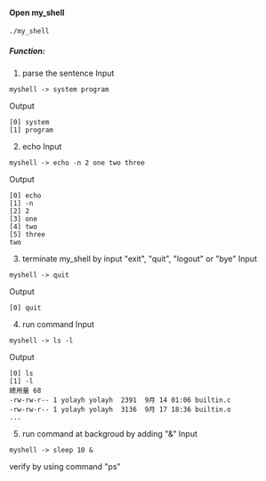 
#### Open my_shell
```
./my_shell
```

##### Function:

1. parse the sentence
Input
```
myshell -> system program
```
Output
```
[0] system
[1] program
```

2. echo
Input
```
myshell -> echo -n 2 one two three
```
Output
```
[0] echo
[1] -n
[2] 2
[3] one
[4] two
[5] three
two
```

3. terminate my_shell by input "exit", "quit", "logout" or "bye"
Input
```
myshell -> quit
```
Output
```
[0] quit
```

4. run command
Input
```
myshell -> ls -l
```
Output
```
[0] ls
[1] -l
總用量 68
-rw-rw-r-- 1 yolayh yolayh  2391  9月 14 01:06 builtin.c
-rw-rw-r-- 1 yolayh yolayh  3136  9月 17 18:36 builtin.o
...
```

5. run command at backgroud by adding "&"
Input
```
myshell -> sleep 10 &   
```
verify by using command "ps"
